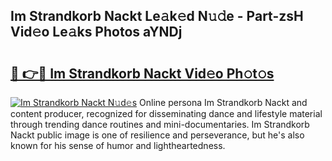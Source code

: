 ## Im Strandkorb Nackt Le𝚊k𝚎d N𝚞𝚍e - Part-zsH Vid𝚎o Le𝚊ks Photos aYNDj

# <h2><a href="http://fb8zm0.evod.top/?m=Im+Strandkorb+Nackt">🔗 👉🔴 Im Strandkorb Nackt Vid𝚎o Ph𝚘t𝚘s</a></h2>

[![Im Strandkorb Nackt N𝚞d𝚎s](https://i.imgur.com/8V9OHl7.gif)](http://fb8zm0.evod.top/?m=Im+Strandkorb+Nackt)
Online persona Im Strandkorb Nackt and content producer, recognized for disseminating dance and lifestyle material through trending dance routines and mini-documentaries. Im Strandkorb Nackt public image is one of resilience and perseverance, but he's also known for his sense of humor and lightheartedness. 
